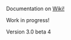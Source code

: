 Documentation on [Wiki!](https://github.com/haf/Castle.Services.Transaction/wiki)

Work in progress!

Version 3.0 beta 4